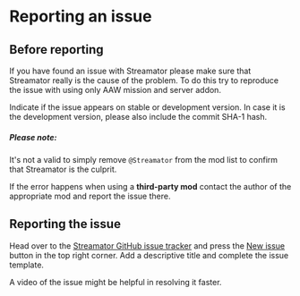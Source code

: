 # Reporting an issue

## Before reporting

If you have found an issue with Streamator please make sure that Streamator really is the cause of the problem. To do this try to reproduce the issue with using only AAW mission and server addon.

Indicate if the issue appears on stable or development version. In case it is the development version, please also include the commit SHA-1 hash.

<div class="panel callout">
    <h5>Please note:</h5>
    <p>It's not a valid to simply remove <code>@Streamator</code> from the mod list to confirm that Streamator is the culprit.</p>
    <p>If the error happens when using a <b>third-party mod</b> contact the author of the appropriate mod and report the issue there.</p>
</div>

## Reporting the issue

Head over to the [Streamator GitHub issue tracker](https://github.com/TaktiCool/Streamator/issues) and press the [New issue](https://github.com/TaktiCool/Streamator/issues/new) button in the top right corner. Add a descriptive title and complete the issue template.

A video of the issue might be helpful in resolving it faster.

